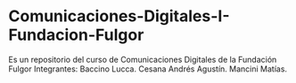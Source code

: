 # Comunicaciones-Digitales-I-Fundacion-Fulgor
Es un repositorio del curso de Comunicaciones Digitales de la Fundación Fulgor 
Integrantes: 
Baccino Lucca.
Cesana Andrés Agustín.
Mancini Matías.
